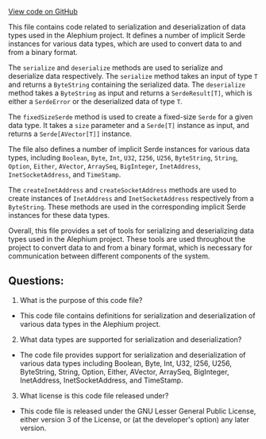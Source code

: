 [View code on GitHub](https://github.com/alephium/alephium/serde/src/main/scala/org/alephium/serde/package.scala)

This file contains code related to serialization and deserialization of data types used in the Alephium project. It defines a number of implicit Serde instances for various data types, which are used to convert data to and from a binary format. 

The `serialize` and `deserialize` methods are used to serialize and deserialize data respectively. The `serialize` method takes an input of type `T` and returns a `ByteString` containing the serialized data. The `deserialize` method takes a `ByteString` as input and returns a `SerdeResult[T]`, which is either a `SerdeError` or the deserialized data of type `T`. 

The `fixedSizeSerde` method is used to create a fixed-size `Serde` for a given data type. It takes a `size` parameter and a `Serde[T]` instance as input, and returns a `Serde[AVector[T]]` instance. 

The file also defines a number of implicit Serde instances for various data types, including `Boolean`, `Byte`, `Int`, `U32`, `I256`, `U256`, `ByteString`, `String`, `Option`, `Either`, `AVector`, `ArraySeq`, `BigInteger`, `InetAddress`, `InetSocketAddress`, and `TimeStamp`. 

The `createInetAddress` and `createSocketAddress` methods are used to create instances of `InetAddress` and `InetSocketAddress` respectively from a `ByteString`. These methods are used in the corresponding implicit Serde instances for these data types. 

Overall, this file provides a set of tools for serializing and deserializing data types used in the Alephium project. These tools are used throughout the project to convert data to and from a binary format, which is necessary for communication between different components of the system.
## Questions: 
 1. What is the purpose of this code file?
- This code file contains definitions for serialization and deserialization of various data types in the Alephium project.

2. What data types are supported for serialization and deserialization?
- The code file provides support for serialization and deserialization of various data types including Boolean, Byte, Int, U32, I256, U256, ByteString, String, Option, Either, AVector, ArraySeq, BigInteger, InetAddress, InetSocketAddress, and TimeStamp.

3. What license is this code file released under?
- This code file is released under the GNU Lesser General Public License, either version 3 of the License, or (at the developer's option) any later version.